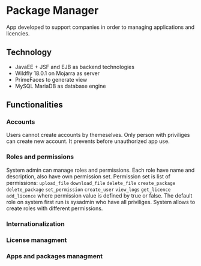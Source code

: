 # Package Manager
App developed to support companies in order to managing applications and licencies.

## Technology
* JavaEE + JSF and EJB as backend technologies
* Wildfly 18.0.1 on Mojarra as server
* PrimeFaces to generate view
* MySQL MariaDB as database engine

## Functionalities

### Accounts
Users cannot create accounts by themeselves. Only person with priviliges can create new account. It prevents before unauthorized app use.

### Roles and permissions
System admin can manage roles and permissions. Each role have name and description, also have own permission set. Permission set is list of permissions: `upload_file` `download_file` `delete_file` `create_package` `delete_package` `set_permission` `create_user` `view_logs` `get_licence` `add_licence` where permission value is defined by true or false. The default role on system first run is sysadmin who have all priviliges. System allows to create roles with different permissions.

### Internationalization
 
### License managment

### Apps and packages managment
